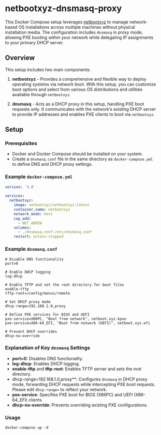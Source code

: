 # netbootxyz-dnsmasq-proxy

This Docker Compose setup leverages [netbootxyz](https://netboot.xyz) to manage network-based OS installations across multiple machines without physical installation media. The configuration includes `dnsmasq` in proxy mode, allowing PXE booting within your network while delegating IP assignments to your primary DHCP server.

## Overview

This setup includes two main components:

1. **netbootxyz** - Provides a comprehensive and flexible way to deploy operating systems via network boot. With this setup, you can customize boot options and select from various OS distributions and utilities available through `netbootxyz`.

2. **dnsmasq** - Acts as a DHCP proxy in this setup, handling PXE boot requests only. It communicates with the network’s existing DHCP server to provide IP addresses and enables PXE clients to boot via `netbootxyz`.

## Setup

### Prerequisites

- Docker and Docker Compose should be installed on your system.
- Create a `dnsmasq.conf` file in the same directory as `docker-compose.yml` to define DNS and DHCP proxy settings.

### Example `docker-compose.yml`

```yaml
version: '3.8'
 
services:
  netbootxyz:
    image: netbootxyz/netbootxyz:latest
    container_name: netbootxyz
    network_mode: host
    cap_add:
      - NET_ADMIN
    volumes:
      - ./dnsmasq.conf:/etc/dnsmasq.conf
    restart: unless-stopped

```
### Example `dnsmasq.conf`

```
# Disable DNS functionality
port=0

# Enable DHCP logging
log-dhcp

# Enable TFTP and set the root directory for boot files
enable-tftp
tftp-root=/config/menus/remote

# Set DHCP proxy mode
dhcp-range=192.168.1.0,proxy

# Define PXE services for BIOS and UEFI
pxe-service=X86PC, "Boot from network", netboot.xyz.kpxe
pxe-service=X86-64_EFI, "Boot from network (UEFI)", netboot.xyz.efi

# Prevent DHCP overrides
dhcp-no-override
```

### Explanation of Key `dnsmasq` Settings

- **port=0**: Disables DNS functionality.
- **log-dhcp**: Enables DHCP logging.
- **enable-tftp** and **tftp-root**: Enables TFTP server and sets the root directory.
- dhcp-range=192.168.1.0,proxy**: Configures `dnsmasq` in DHCP proxy mode, forwarding DHCP requests while intercepting PXE boot requests. Please edit `dhcp-range=` to reflect your network.
- **pxe-service**: Specifies PXE boot for BIOS (X86PC) and UEFI (X86-64_EFI) clients.
- **dhcp-no-override**: Prevents overriding existing PXE configurations.

### Usage

```
docker-compose up -d
```